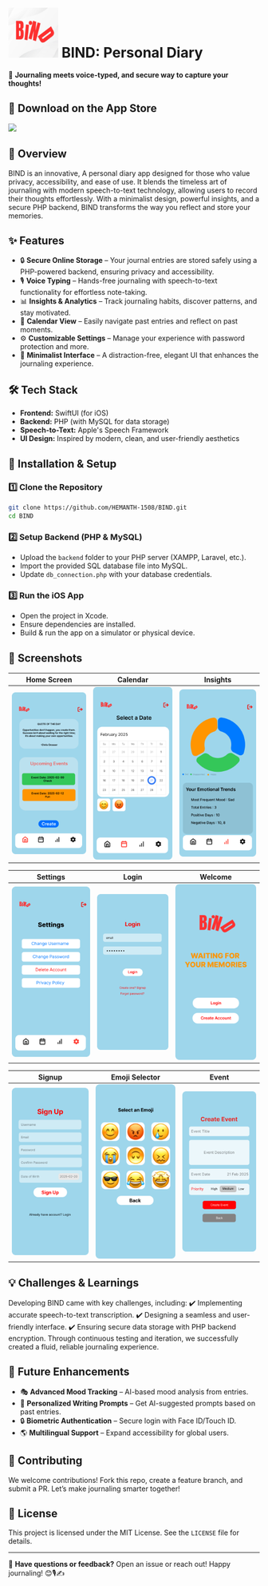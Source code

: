 # <img src="screenshots/logo.png" width="100" height="100"> **BIND: Personal Diary**

🚀 **Journaling meets  voice-typed, and secure way to capture your thoughts!**




## 📲 **Download on the App Store**  

<a href="https://apps.apple.com/in/app/bind-personal-space/id6742995499">
    <img src="https://developer.apple.com/app-store/marketing/guidelines/images/badge-download-on-the-app-store.svg" width="200">
</a>



## 🌟 **Overview**
BIND is an innovative, A personal diary app designed for those who value privacy, accessibility, and ease of use. It blends the timeless art of journaling with modern speech-to-text technology, allowing users to record their thoughts effortlessly. With a minimalist design, powerful insights, and a secure PHP backend, BIND transforms the way you reflect and store your memories.

## ✨ **Features**

- 🔒 **Secure Online Storage** – Your journal entries are stored safely using a PHP-powered backend, ensuring privacy and accessibility.
- 🎙️ **Voice Typing** – Hands-free journaling with speech-to-text functionality for effortless note-taking.
- 📊 **Insights & Analytics** – Track journaling habits, discover patterns, and stay motivated.
- 📅 **Calendar View** – Easily navigate past entries and reflect on past moments.
- ⚙️ **Customizable Settings** – Manage your experience with password protection and more.
- 🌿 **Minimalist Interface** – A distraction-free, elegant UI that enhances the journaling experience.

## 🛠️ **Tech Stack**

- **Frontend:** SwiftUI (for iOS)
- **Backend:** PHP (with MySQL for data storage)
- **Speech-to-Text:** Apple's Speech Framework
- **UI Design:** Inspired by modern, clean, and user-friendly aesthetics

## 🚀 **Installation & Setup**

### **1️⃣ Clone the Repository**
```bash
git clone https://github.com/HEMANTH-1508/BIND.git
cd BIND
```

### **2️⃣ Setup Backend (PHP & MySQL)**
- Upload the `backend` folder to your PHP server (XAMPP, Laravel, etc.).
- Import the provided SQL database file into MySQL.
- Update `db_connection.php` with your database credentials.

### **3️⃣ Run the iOS App**
- Open the project in Xcode.
- Ensure dependencies are installed.
- Build & run the app on a simulator or physical device.

## 📸 **Screenshots**

| Home Screen | Calendar | Insights |
|------------|-------------|----------|
| ![Home](screenshots/home_screen.png) | ![Calendar](screenshots/calendar_screen.png) | ![Insights](screenshots/insights_screen.png) |

| Settings | Login | Welcome |
|--------------|------------------|----------|
| ![Calendar](screenshots/settings_screen.png) | ![Profiles](screenshots/login.png) | ![Settings](screenshots/welcome.png) |

| Signup | Emoji Selector | Event |
|------------|-------------|----------|
| ![Login](screenshots/signup.png) | ![Dark Mode](screenshots/emoji_selector.png) | ![Writing](screenshots/create_event.png) |

## 💡 **Challenges & Learnings**
Developing BIND came with key challenges, including:
✔️ Implementing accurate speech-to-text transcription.
✔️ Designing a seamless and user-friendly interface.
✔️ Ensuring secure data storage with PHP backend encryption.
Through continuous testing and iteration, we successfully created a fluid, reliable journaling experience.

## 🚀 **Future Enhancements**

- 🎭 **Advanced Mood Tracking** – AI-based mood analysis from entries.
- 📝 **Personalized Writing Prompts** – Get AI-suggested prompts based on past entries.
- 🔒 **Biometric Authentication** – Secure login with Face ID/Touch ID.
- 🌎 **Multilingual Support** – Expand accessibility for global users.

## 🤝 **Contributing**
We welcome contributions! Fork this repo, create a feature branch, and submit a PR. Let’s make journaling smarter together!

## 📜 **License**
This project is licensed under the MIT License. See the `LICENSE` file for details.

---

💬 **Have questions or feedback?** Open an issue or reach out! Happy journaling! 😊🎙️✍️

